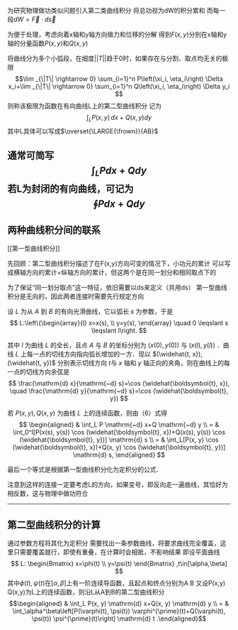 为研究物理做功类似问题引入第二类曲线积分
将总功视为dW的积分累和
而每一段$dW=\vec{F} \cdot d\vec{s}$

为便于处理，考虑向着x轴和y轴方向做力和位移的分解
得到$F(x,y)$分别在x轴和y轴的分量函数$P(x,y)$和$Q(x,y)$

将曲线分为多个小弧段，在细度$||T||$趋于0时，如果存在与分割、取点均无关的极限
$$\lim _{\|T\| \rightarrow 0} \sum_{i=1}^n P\left(\xi_i, \eta_i\right) \Delta x_i+\lim _{\|T\| \rightarrow 0} \sum_{i=1}^n Q\left(\xi_i, \eta_i\right) \Delta y_i $$
则称该极限为函数在有向曲线L上的第二型曲线积分
记为
$$
\int_{L}^{} P(x,y) \, dx +Q(x,y) dy
$$
其中L具体可以写成$\overset{\LARGE{\frown}}{AB}$

通常可简写
$$
\int_{L}^{} P  dx+Qdy 
$$
若L为封闭的有向曲线，可记为
$$
\oint Pdx+Qdy
$$
---
## 两种曲线积分间的联系
[[第一型曲线积分]]

先回顾：第二型曲线积分描述了在F(x,y)方向可变的情况下，小功元的累计
可以写成横轴方向的累计+纵轴方向的累计，但这两个是在同一划分和相同取点下的

为了保证“同一划分取点”这一特征，依旧需要以ds来定义（共用ds）
第一型曲线积分是无向的，因此两者连接时需要先行规定方向

设 $L$ 为从 $A$ 到 $B$ 的有向光滑曲线，它以弧长 $s$ 为参数，于是
$$
L:\left\{\begin{array}{l}
x=x(s), \\
y=y(s),
\end{array} \quad 0 \leqslant s \leqslant l\right.
$$

其中 $l$ 为曲线 $L$ 的全长，且点 $A$ 与 $B$ 的坐标分别为 $(x(0), y(0))$ 与 $(x(l), y(l))$ ．曲线 $L$ 上每一点的切线方向指向弧长增加的一方．现以 $(\widehat{t, x}),(\widehat{t, y})$ 分别表示切线方向 $t$与 $x$ 轴和 $y$ 轴正向的夹角，则在曲线上的每一点的切线方向余弦是
$$
\frac{\mathrm{d} x}{\mathrm{~d} s}=\cos (\widehat{\boldsymbol{t}, x}), \quad \frac{\mathrm{d} y}{\mathrm{~d} s}=\cos (\widehat{\boldsymbol{t}, y})
$$

若 $P(x, y), Q(x, y)$ 为曲线 $L$ 上的连续函数，则由（6）式得
$$
\begin{aligned}
& \int_L P \mathrm{~d} x+Q \mathrm{~d} y \\
= & \int_0^l[P(x(s), y(s)) \cos (\widehat{\boldsymbol{t}, x})+Q(x(s), y(s)) \cos (\widehat{\boldsymbol{t}, y})] \mathrm{d} s \\
= & \int_L[P(x, y) \cos (\widehat{\boldsymbol{t}, x})+Q(x, y) \cos (\widehat{\boldsymbol{t}, y})] \mathrm{d} s,
\end{aligned}
$$

最后一个等式是根据第一型曲线积分化为定积分的公式．

注意到这样的连接一定要考虑L的方向，如果变号，即反向走一遍曲线，其恰好为相反数，这与物理中做功符合

---
## 第二型曲线积分的计算
通过参数方程将其化为定积分
需要找出一条参数曲线，将要求曲线完全覆盖，这里只需要覆盖就行，即使有重叠，在计算时会相抵，不影响结果
即设平面曲线
$$
L: \begin{Bmatrix}
x=\phi(t) \\
y=\psi(t)
\end{Bmatrix}
,t\in[\alpha,\beta]
$$
其中$\phi(t),\psi(t)$在$[\alpha,\beta]$上有一阶连续导函数，且起点和终点分别为A B
又设P(x,y) Q(x,y)为L上的连续函数，则沿L从A到B的第二型曲线积分
$$\begin{aligned} & \int_L P(x, y) \mathrm{d} x+Q(x, y) \mathrm{d} y \\ = & \int_\alpha^\beta\left[P(\varphi(t), \psi(t)) \varphi^{\prime}(t)+Q(\varphi(t), \psi(t)) \psi^{\prime}(t)\right] \mathrm{d} t .\end{aligned}$$

